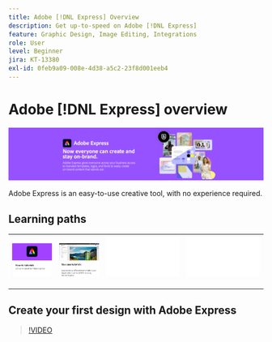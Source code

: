 ```yaml
---
title: Adobe [!DNL Express] Overview
description: Get up-to-speed on Adobe [!DNL Express]
feature: Graphic Design, Image Editing, Integrations
role: User
level: Beginner
jira: KT-13380
exl-id: 0feb9a09-008e-4d38-a5c2-23f8d001eeb4
---
```

# Adobe [!DNL Express] overview

![Express Hero Image](../assets/Express.png)

Adobe Express is an easy-to-use creative tool, with no experience required. 

## Learning paths

<table style="table-layout:fixed">
<tr>
   <td>
      <a href="overview-express-how-to.md">
         <img alt="Adobe Express How-to Tutorials" src="assets/how-to-tutorials.png" />
      </a>
  </td>
  <td>
      <a href="overview-express-use-case-tutorials.md">
         <img alt="Adobe Express-use-case tutorials" src="assets/use-case-tutorials.png" />
      </a>
   </td>
   <td>
    <img alt="Spacer" src="../assets/Whitespacer.png" />
    <div>
    <br>
  </td>
  <td>
    <img alt="Spacer" src="../assets/Whitespacer.png" />
    <div>
    <br>
  </td>
</tr>
</table>

## Create your first design with Adobe Express

>[!VIDEO](https://video.tv.adobe.com/v/3420225?quality=12&learn=on&hidetitle=true)